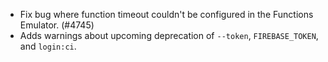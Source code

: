 - Fix bug where function timeout couldn't be configured in the Functions Emulator. (#4745)
- Adds warnings about upcoming deprecation of `--token`, `FIREBASE_TOKEN`, and `login:ci`.
